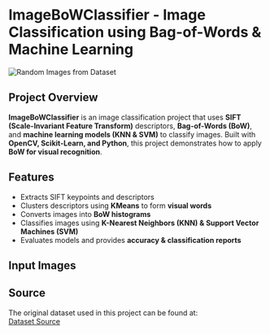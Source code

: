 #  ImageBoWClassifier - Image Classification using Bag-of-Words & Machine Learning

![Random Images from Dataset](image.png)

##  Project Overview
**ImageBoWClassifier** is an image classification project that uses **SIFT (Scale-Invariant Feature Transform)** descriptors, **Bag-of-Words (BoW)**, and **machine learning models (KNN & SVM)** to classify images. Built with **OpenCV, Scikit-Learn, and Python**, this project demonstrates how to apply **BoW for visual recognition**.

##  Features
- Extracts SIFT keypoints and descriptors  
- Clusters descriptors using **KMeans** to form **visual words**  
- Converts images into **BoW histograms**  
- Classifies images using **K-Nearest Neighbors (KNN) & Support Vector Machines (SVM)**  
- Evaluates models and provides **accuracy & classification reports**  

## Input Images


## Source
The original dataset used in this project can be found at:  
[Dataset Source](https://vc.ee.duth.gr:6960/index.php/s/LyS24AwLJ1eAxFR)
